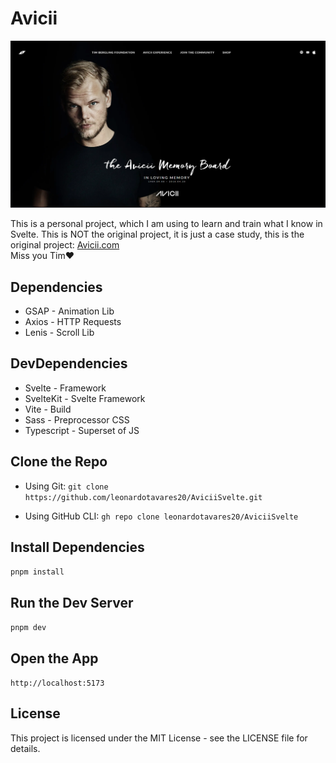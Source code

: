 # Avicii

![Alt Text](./static/readme.png)

This is a personal project, which I am using to learn and train what I know in Svelte. This is NOT the original project, it is just a case study, this is the original project: <a href="https://avicii.com/" target="_blank" a>Avicii.com</a> <br>
Miss you Tim❤️

## Dependencies

- GSAP - Animation Lib
- Axios - HTTP Requests
- Lenis - Scroll Lib

## DevDependencies
- Svelte - Framework
- SvelteKit - Svelte Framework
- Vite - Build
- Sass - Preprocessor CSS
- Typescript - Superset of JS

## Clone the Repo

- Using Git: 
``
git clone https://github.com/leonardotavares20/AviciiSvelte.git
``

- Using GitHub CLI:
``
gh repo clone leonardotavares20/AviciiSvelte
``

## Install Dependencies
``
pnpm install
``

## Run the Dev Server
``
pnpm dev
``

## Open the App

``
http://localhost:5173
``

## License

This project is licensed under the MIT License - see the LICENSE file for details.
